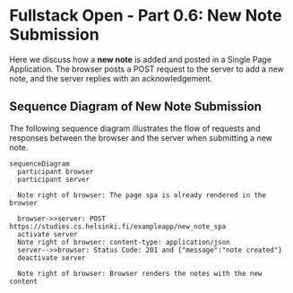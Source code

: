 # Fullstack Open - Part 0.6: New Note Submission

Here we discuss how a **new note** is added and posted in a Single Page Application. The browser posts a POST request to the server to add a new note, and the server replies with an acknowledgement.

## Sequence Diagram of New Note Submission

The following sequence diagram illustrates the flow of requests and responses between the browser and the server when submitting a new note.

```mermaid
sequenceDiagram
  participant browser
  participant server

  Note right of browser: The page spa is already rendered in the browser
  
  browser->>server: POST https://studies.cs.helsinki.fi/exampleapp/new_note_spa 
  activate server
  Note right of browser: content-type: application/json
  server-->>browser: Status Code: 201 and {"message":"note created"} 
  deactivate server

  Note right of browser: Browser renders the notes with the new content
